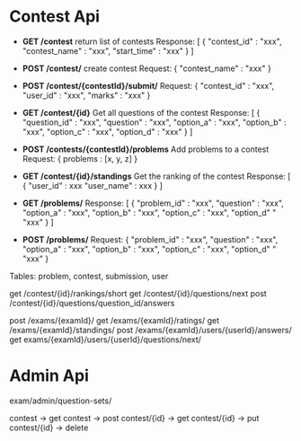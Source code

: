 # Contest Api

- **GET /contest**
return list of contests
Response:
[ {
    "contest_id" : "xxx",
    "contest_name" : "xxx",
    "start_time" : "xxx"
}
]

- **POST /contest/**
create contest
Request: {
    "contest_name" : "xxx"
}

- **POST /contest/{contestId}/submit/**
Request:
{
    "contest_id" : "xxx",
    "user_id" : "xxx",
    "marks" : "xxx"
}

- **GET /contest/{id}**
Get all questions of the contest
Response:
[
    {
        "question_id" : "xxx",
        "question" : "xxx",
        "option_a" : "xxx",
        "option_b" : "xxx",
        "option_c" : "xxx",
        "option_d" : "xxx"
    }
]
- **POST /contests/{contestId}/problems**
Add problems to a contest
Request:
{
    problems : [x, y, z]
}

- **GET /contest/{id}/standings** 
Get the ranking of the contest
Response:
[
    {
        "user_id" : xxx
        "user_name" : xxx
    }
]
- **GET /problems/**
Response:
[
    {
        "problem_id" : "xxx",
        "question" : "xxx",
        "option_a" : "xxx",
        "option_b" : "xxx",
        "option_c" : "xxx",
        "option_d" " "xxx"
    }
]
- **POST /problems/**
Request: 
{
    "problem_id" : "xxx",
    "question" : "xxx",
    "option_a" : "xxx",
    "option_b" : "xxx",
    "option_c" : "xxx",
    "option_d" " "xxx"
}

Tables:
problem, contest, submission, user

get /contest/{id}/rankings/short 
get /contest/{id}/questions/next 
post /contest/{id}/questions/question_id/answers

post /exams/{examId}/ 
get /exams/{examId}/ratings/ 
get /exams/{examId}/standings/ 
post /exams/{examId}/users/{userId}/answers/
get exams/{examId}/users/{userId}/questions/next/ 


# Admin Api
exam/admin/question-sets/

contest -> get
contest -> post
contest/{id} -> get
contest/{id} -> put
contest/{id} -> delete                                                                                                                                                                                                                                            
